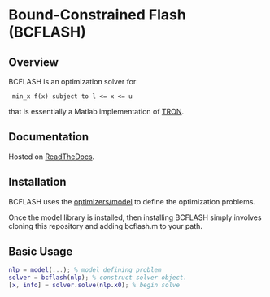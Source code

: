 # Bound-Constrained Flash (BCFLASH)

## Overview

BCFLASH is an optimization solver for

`` min_x f(x) subject to l <= x <= u``

that is essentially a Matlab implementation of <a href="https://www.mcs.anl.gov/~more/tron/">TRON</a>.

## Documentation

Hosted on <a href="https://bcflash.readthedocs.io/en/latest/index.html">ReadTheDocs</a>.

## Installation

BCFLASH uses the <a href="https://github.com/optimizers/model">optimizers/model</a> to define the optimization problems.

Once the model library is installed, then installing BCFLASH simply involves cloning this repository and adding bcflash.m to your path.

## Basic Usage

```Matlab
nlp = model(...); % model defining problem
solver = bcflash(nlp); % construct solver object.
[x, info] = solver.solve(nlp.x0); % begin solve
```
